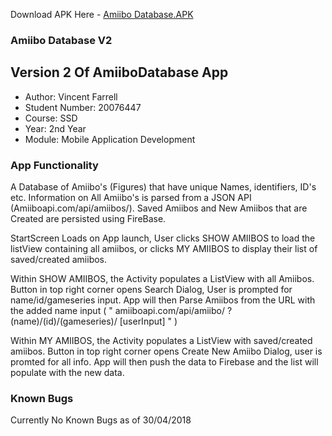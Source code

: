  Download APK Here - <a href="https://drive.google.com/open?id=1ziDFZUN6he2n-NA48dRrJ1oxomZNdaye" download="AmiiboDatabase.APK">Amiibo Database.APK</a>
 ### Amiibo Database V2 ###
  ## Version 2 Of AmiiboDatabase App
  
* Author: Vincent Farrell
* Student Number: 20076447
* Course: SSD
* Year: 2nd Year
* Module: Mobile Application Development
  
 ### App Functionality ###
 A Database of Amiibo's (Figures) that have unique Names, identifiers, ID's etc.
 Information on All Amiibo's is parsed from a JSON API (Amiiboapi.com/api/amiibos/).
 Saved Amiibos and New Amiibos that are Created are persisted using FireBase.
 
 StartScreen Loads on App launch, User clicks SHOW AMIIBOS to load the listView containing all amiibos, or clicks MY AMIIBOS to display their list of saved/created amiibos.
 
 Within SHOW AMIIBOS, the Activity populates a ListView with all Amiibos.
 Button in top right corner opens Search Dialog, User is prompted for name/id/gameseries input. App will then Parse Amiibos
    from the URL with the added name input ( " amiiboapi.com/api/amiibo/ ?(name)/(id)/(gameseries)/  [userInput] " )
    
 Within MY AMIIBOS, the Activity populates a ListView with saved/created amiibos.
 Button in top right corner opens Create New Amiibo Dialog, user is promted for all info. App will then push the data to Firebase and the list will populate with the new data.
 
  
 ### Known Bugs ###
Currently No Known Bugs as of 30/04/2018
